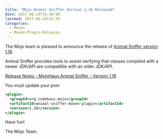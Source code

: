 ```yaml
---
title: "Mojo Animal Sniffer Version 1.16 Released"
date: 2017-08-24T15:30:00
lastmod: 2017-08-24T15:30
categories:
  - Maven
  - Maven-Plugin-Releases
---
```

The Mojo team is pleased to announce the release of 
[Animal Sniffer version 1.16](https://mojo.codehaus.org/animal-sniffer/).

Animal Sniffer provides tools to assist verifying that classes
compiled with a newer JDK/API are compatible with an older JDK/API.

[Release Notes - MojoHaus Animal Sniffer - Version 1.16](https://github.com/mojohaus/animal-sniffer/issues?q=milestone%3A1.16+is%3Aclosed)

You must update your pom

```xml
<plugin>
  <groupId>org.codehaus.mojo</groupId>
  <artifactId>animal-sniffer-maven-plugin</artifactId>
  <version>1.16</version>
</plugin>
```

Have fun!

The Mojo Team.
